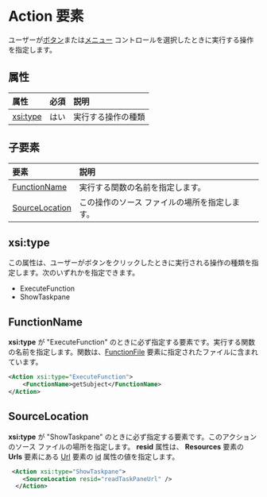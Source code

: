 # <a name="action-element"></a>Action 要素
 ユーザーが[ボタン](./button-control.md)または[メニュー](./menu-control.md) コントロールを選択したときに実行する操作を指定します。
 
## <a name="attributes"></a>属性

|  属性  |  必須  |  説明  |
|:-----|:-----|:-----|
|  [xsi:type](#xsitype)  |  はい  | 実行する操作の種類|


## <a name="child-elements"></a>子要素

|  要素 |  説明  |
|:-----|:-----|
|  [FunctionName](#functionname) |    実行する関数の名前を指定します。 |
|  [SourceLocation](#sourcelocation) |    この操作のソース ファイルの場所を指定します。 |
  

## <a name="xsi:type"></a>xsi:type
この属性は、ユーザーがボタンをクリックしたときに実行される操作の種類を指定します。次のいずれかを指定できます。
- ExecuteFunction
- ShowTaskpane

## <a name="functionname"></a>FunctionName
**xsi:type** が "ExecuteFunction" のときに必ず指定する要素です。実行する関数の名前を指定します。関数は、[FunctionFile](./functionfile.md) 要素に指定されたファイルに含まれています。

```xml
<Action xsi:type="ExecuteFunction">
    <FunctionName>getSubject</FunctionName>
</Action>
```

## <a name="sourcelocation"></a>SourceLocation
**xsi:type** が "ShowTaskpane" のときに必ず指定する要素です。このアクションのソース ファイルの場所を指定します。 **resid** 属性は、 **Resources** 要素の **Urls** 要素にある [Url](./resources.md#urls) 要素の [id](./resources.md) 属性の値を指定します。

```xml
 <Action xsi:type="ShowTaskpane">
    <SourceLocation resid="readTaskPaneUrl" />
  </Action>
```  
